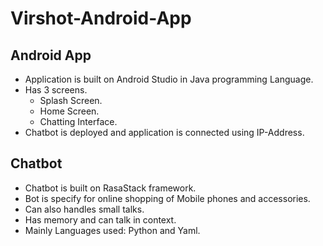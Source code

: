 # Virshot-Android-App
## Android App  
* Application is built on Android Studio in Java programming Language.  
* Has 3 screens.
    * Splash Screen.
    * Home Screen.
    * Chatting Interface.
* Chatbot is deployed and application is connected using IP-Address.

## Chatbot
* Chatbot is built on RasaStack framework.
* Bot is specify for online shopping of Mobile phones and accessories.
* Can also handles small talks.
* Has memory and can talk in context.
* Mainly Languages used: Python and Yaml. 
